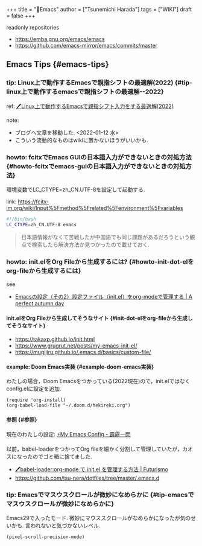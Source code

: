 +++
title = "📝Emacs"
author = ["Tsunemichi Harada"]
tags = ["WIKI"]
draft = false
+++

readonly repositories

-   <https://emba.gnu.org/emacs/emacs>
-   <https://github.com/emacs-mirror/emacs/commits/master>


## Emacs Tips {#emacs-tips}


### tip: Linux上で動作するEmacsで親指シフトの最適解(2022) {#tip-linux上で動作するemacsで親指シフトの最適解--2022}

ref: [🖊Linux上で動作するEmacsで親指シフト入力をする最適解(2022)](https://futurismo.biz/how-to-input-oyayubishift-in-emacs-2022/)

note:

-   ブログへ文章を移動した. <span class="timestamp-wrapper"><span class="timestamp">&lt;2022-01-12 水&gt;</span></span>
-   こういう流動的なものはwikiに置かないほうがいいかも.


### howto: fcitxでEmacs GUIの日本語入力ができないときの対処方法 {#howto-fcitxでemacs-guiの日本語入力ができないときの対処方法}

環境変数でLC\_CTYPE=zh\_CN.UTF-8を設定して起動する.

link: <https://fcitx-im.org/wiki/Input%5Fmethod%5Frelated%5Fenvironment%5Fvariables>

```sh
#!/bin/bash
LC_CTYPE=zh_CN.UTF-8 emacs
```

> 日本語情報がなくて苦戦したが中国語でも同じ課題があるだろうという観点で検索したら解決方法か見つかったので載せておく.


### howto: init.elをOrg Fileから生成するには? {#howto-init-dot-elをorg-fileから生成するには}

see

-   [Emacsの設定（その2）設定ファイル（init.el）をorg-modeで管理する | A perfect autumn day](https://taipapamotohus.com/post/init%5Forg/)


#### init.elをOrg Fileから生成してそうなサイト {#init-dot-elをorg-fileから生成してそうなサイト}

-   <https://takaxp.github.io/init.html>
-   <https://www.grugrut.net/posts/my-emacs-init-el/>
-   <https://mugijiru.github.io/.emacs.d/basics/custom-file/>


#### example: Doom Emacs実装 {#example-doom-emacs実装}

わたしの場合，Doom Emacsをつかっている(2022現在)ので，init.elではなくconfig.elに設定を追加.

```emacs-lisp
(require 'org-install)
(org-babel-load-file "~/.doom.d/hekireki.org")
```


#### 参照 {#参照}

現在のわたしの設定: [⚡My Emacs Config - 霹靂一閃](https://futurismo.biz/fshort/hekireki)

以前，babel-loaderをつかってOrg fileを細かく分割して管理していたが，カオスになったのでゴミ箱に捨てました.

-   [🖊babel-loader:org-mode で init.el を管理する方法 | Futurismo](https://futurismo.biz/archives/6057/)
-   <https://github.com/tsu-nera/dotfiles/tree/master/.emacs.d>


### tip: Emacsでマスウスクロールが微妙になめらかに {#tip-emacsでマスウスクロールが微妙になめらかに}

Emacs29で入ったモード.
微妙にマウススクロールがなめらかになったが気のせいかも. 言われないと気づかないレベル.

```emacs-lisp
(pixel-scroll-precision-mode)
```
